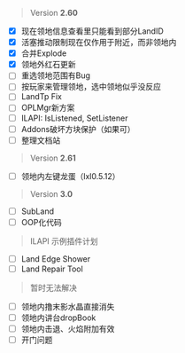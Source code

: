 > Version **2.60**
 - [x] 现在领地信息查看里只能看到部分LandID
 - [x] 活塞推动限制现在仅作用于附近，而非领地内
 - [x] 合并Explode
 - [x] 领地外红石更新
 - [ ] 重选领地范围有Bug
 - [ ] 按玩家来管理领地，选中领地似乎没反应
 - [ ] LandTp Fix
 - [ ] OPLMgr新方案
 - [ ] ILAPI: IsListened, SetListener
 - [ ] Addons破坏方块保护（如果可）
 - [ ] 整理文档站

> Version **2.61**
 - [ ] 领地内左键龙蛋（lxl0.5.12）

> Version **3.0**
 - [ ] SubLand
 - [ ] OOP化代码

> ILAPI 示例插件计划
 - [ ] Land Edge Shower
 - [ ] Land Repair Tool

> 暂时无法解决
 - [ ] 领地内撸末影水晶直接消失
 - [ ] 领地内讲台dropBook
 - [ ] 领地内击退、火焰附加有效
 - [ ] 开门问题